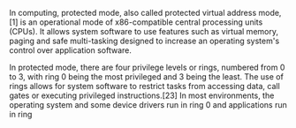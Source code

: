 In computing, protected mode, also called protected virtual address mode,[1] is an operational mode of x86-compatible central processing units (CPUs). It allows system software to use features such as virtual memory, paging and safe multi-tasking designed to increase an operating system's control over application software.

In protected mode, there are four privilege levels or rings, numbered from 0 to 3, with ring 0 being the most privileged and 3 being the least. The use of rings allows for system software to restrict tasks from accessing data, call gates or executing privileged instructions.[23] In most environments, the operating system and some device drivers run in ring 0 and applications run in ring
